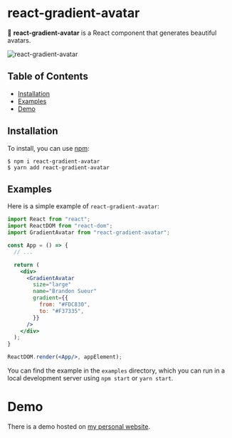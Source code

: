 # react-gradient-avatar

🌈 **react-gradient-avatar** is a React component that generates beautiful avatars.

![react-gradient-avatar](https://i.ibb.co/CnskCpz/Frame-1.jpg)

## Table of Contents

- [Installation](#installation)
- [Examples](#examples)
- [Demo](#demo)

## Installation

To install, you can use [npm](https://www.npmjs.com/package/react-gradient-avatar):
```shell
$ npm i react-gradient-avatar
$ yarn add react-gradient-avatar
```

## Examples

Here is a simple example of `react-gradient-avatar`:

```jsx
import React from "react";
import ReactDOM from "react-dom";
import GradientAvatar from "react-gradient-avatar";

const App = () => {
  // ...

  return (
    <div>
      <GradientAvatar
        size="large"
        name="Brandon Sueur"
        gradient={{
          from: "#FDC830",
          to: "#F37335",
        }}
      />
    </div>
  );
}

ReactDOM.render(<App/>, appElement);
```

You can find the example in the `examples` directory, which you can run in a
local development server using `npm start` or `yarn start`.

# Demo

There is a demo hosted on [my personal website](https://brandonsueur.fr/projets/react-gradient-avatar).